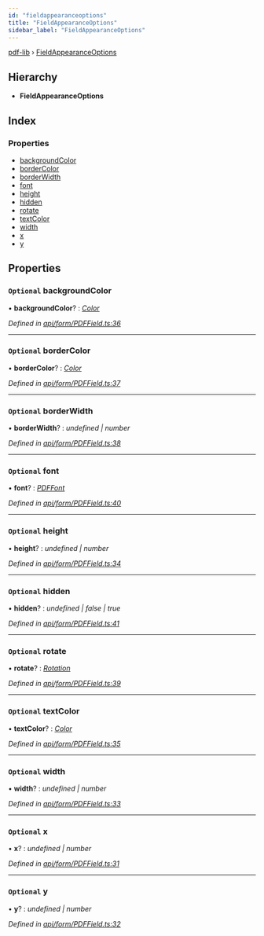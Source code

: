 ```yaml
---
id: "fieldappearanceoptions"
title: "FieldAppearanceOptions"
sidebar_label: "FieldAppearanceOptions"
---
```


[pdf-lib](../index.md) › [FieldAppearanceOptions](fieldappearanceoptions.md)

## Hierarchy

* **FieldAppearanceOptions**

## Index

### Properties

* [backgroundColor](fieldappearanceoptions.md#optional-backgroundcolor)
* [borderColor](fieldappearanceoptions.md#optional-bordercolor)
* [borderWidth](fieldappearanceoptions.md#optional-borderwidth)
* [font](fieldappearanceoptions.md#optional-font)
* [height](fieldappearanceoptions.md#optional-height)
* [hidden](fieldappearanceoptions.md#optional-hidden)
* [rotate](fieldappearanceoptions.md#optional-rotate)
* [textColor](fieldappearanceoptions.md#optional-textcolor)
* [width](fieldappearanceoptions.md#optional-width)
* [x](fieldappearanceoptions.md#optional-x)
* [y](fieldappearanceoptions.md#optional-y)

## Properties

### `Optional` backgroundColor

• **backgroundColor**? : *[Color](../index.md#color)*

*Defined in [api/form/PDFField.ts:36](https://github.com/Hopding/pdf-lib/blob/b8a44bd/src/api/form/PDFField.ts#L36)*

___

### `Optional` borderColor

• **borderColor**? : *[Color](../index.md#color)*

*Defined in [api/form/PDFField.ts:37](https://github.com/Hopding/pdf-lib/blob/b8a44bd/src/api/form/PDFField.ts#L37)*

___

### `Optional` borderWidth

• **borderWidth**? : *undefined | number*

*Defined in [api/form/PDFField.ts:38](https://github.com/Hopding/pdf-lib/blob/b8a44bd/src/api/form/PDFField.ts#L38)*

___

### `Optional` font

• **font**? : *[PDFFont](../classes/pdffont.md)*

*Defined in [api/form/PDFField.ts:40](https://github.com/Hopding/pdf-lib/blob/b8a44bd/src/api/form/PDFField.ts#L40)*

___

### `Optional` height

• **height**? : *undefined | number*

*Defined in [api/form/PDFField.ts:34](https://github.com/Hopding/pdf-lib/blob/b8a44bd/src/api/form/PDFField.ts#L34)*

___

### `Optional` hidden

• **hidden**? : *undefined | false | true*

*Defined in [api/form/PDFField.ts:41](https://github.com/Hopding/pdf-lib/blob/b8a44bd/src/api/form/PDFField.ts#L41)*

___

### `Optional` rotate

• **rotate**? : *[Rotation](../index.md#rotation)*

*Defined in [api/form/PDFField.ts:39](https://github.com/Hopding/pdf-lib/blob/b8a44bd/src/api/form/PDFField.ts#L39)*

___

### `Optional` textColor

• **textColor**? : *[Color](../index.md#color)*

*Defined in [api/form/PDFField.ts:35](https://github.com/Hopding/pdf-lib/blob/b8a44bd/src/api/form/PDFField.ts#L35)*

___

### `Optional` width

• **width**? : *undefined | number*

*Defined in [api/form/PDFField.ts:33](https://github.com/Hopding/pdf-lib/blob/b8a44bd/src/api/form/PDFField.ts#L33)*

___

### `Optional` x

• **x**? : *undefined | number*

*Defined in [api/form/PDFField.ts:31](https://github.com/Hopding/pdf-lib/blob/b8a44bd/src/api/form/PDFField.ts#L31)*

___

### `Optional` y

• **y**? : *undefined | number*

*Defined in [api/form/PDFField.ts:32](https://github.com/Hopding/pdf-lib/blob/b8a44bd/src/api/form/PDFField.ts#L32)*
